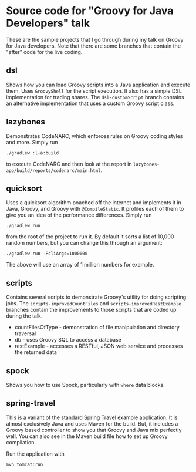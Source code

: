 Source code for "Groovy for Java Developers" talk
=================================================

These are the sample projects that I go through during my talk on Groovy for Java developers. Note that there are some branches that contain the "after" code for the live coding.

dsl
---

Shows how you can load Groovy scripts into a Java application and execute them. Uses `GroovyShell` for the script execution. It also has a simple DSL implementation for trading shares. The `dsl-customScript` branch contains an alternative implementation that uses a custom Groovy script class.

lazybones
---------

Demonstrates CodeNARC, which enforces rules on Groovy coding styles and more. Simply run

    ./gradlew :l-a:build

to execute CodeNARC and then look at the report in `lazybones-app/build/reports/codenarc/main.html`.

quicksort
---------

Uses a quicksort algorithm poached off the internet and implements it in Java, Groovy, and Groovy with `@CompileStatic`. It profiles each of them to give you an idea of the performance differences. Simply run

    ./gradlew run

from the root of the project to run it. By default it sorts a list of 10,000 random numbers, but you can change this through an argument:

    ./gradlew run -PcliArgs=1000000

The above will use an array of 1 million numbers for example.

scripts
-------

Contains several scripts to demonstrate Groovy's utility for doing scripting jobs. The `scripts-improvedCountFiles` and `scripts-improvedRestExample` branches contain the improvements to those scripts that are coded up during the talk.

* countFilesOfType - demonstration of file manipulation and directory traversal
* db - uses Groovy SQL to access a database
* restExample - accesses a RESTful, JSON web service and processes the returned data

spock
-----

Shows you how to use Spock, particularly with `where` data blocks.

spring-travel
-------------

This is a variant of the standard Spring Travel example application. It is almost exclusively Java and uses Maven for the build. But, it includes a Groovy based controller to show you that Groovy and Java mix perfectly well. You can also see in the Maven build file how to set up Groovy compilation.

Run the application with

    mvn tomcat:run

